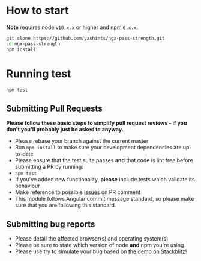# How to start

**Note** requires node `v10.x.x` or higher and npm `6.x.x`.

```bash
git clone https://github.com/yashints/ngx-pass-strength.git
cd ngx-pass-strength
npm install
```

# Running test

```bash
npm test
```

## Submitting Pull Requests

**Please follow these basic steps to simplify pull request reviews - if you don't you'll probably just be asked to anyway.**

- Please rebase your branch against the current master
- Run `npm install` to make sure your development dependencies are up-to-date
- Please ensure that the test suite passes **and** that code is lint free before submitting a PR by running:
- `npm test`
- If you've added new functionality, **please** include tests which validate its behaviour
- Make reference to possible [issues](https://github.com/yashints/ngx-pass-strength/issues) on PR comment
- This module follows Angular commit message standard, so please make sure that you are following this standard.

## Submitting bug reports

- Please detail the affected browser(s) and operating system(s)
- Please be sure to state which version of node **and** npm you're using
- Please use try to simulate your bug based on [the demo on Stackblitz](https://ngx-pass-strength-sample.stackblitz.io)!